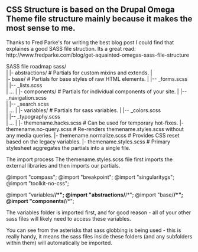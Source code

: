 <h2 id="css-structure-is-based-on-the-drupal-omega-theme-file-structure-mainly-because-it-makes-the-most-sense-to-me.">CSS Structure is based on the Drupal Omega Theme file structure mainly because it makes the most sense to me.</h2>

<p>Thanks to Fred Parke's for writing the best blog post I could find that explaines a good SASS file struction. Its a great read: http://www.fredparke.com/blog/get-aquainted-omegas-sass-file-structure</p>

<p>SASS file roadmap
sass/<br />
|
|- abstractions/             # Partials for custom mixins and extends.
|<br />
|- base/                     # Partials for base styles of raw HTML elements.
|  |-- _forms.scss<br />
|  |-- _lists.scss<br />
|  ...
|
|- components/               # Partials for individual components of your site.
|  |-- _navigation.scss<br />
|  |-- _search.scss<br />
|  ...
|
|- variables/                # Partials for sass variables.
|  |-- _colors.scss<br />
|  |-- _typography.scss<br />
|  ...
|
|- themename.hacks.scss      # Can be used for temporary hot-fixes.
|- themename.no-query.scss   # Re-renders themename.styles.scss without any media queries.
|- themename.normalize.scss  # Provides CSS reset based on the legacy variables.
|- themename.styles.scss     # Primary stylesheet aggregates the partials into a single file.</p>

<p>The import process
The themename.styles.scss file first imports the external libraries and then imports our partials.</p>

<p>@import "compass";
@import "breakpoint";
@import "singularitygs";
@import "toolkit-no-css";</p>

<p>@import "variables/<strong>/*";
@import "abstractions/</strong>/*";
@import "base/<strong>/*";
@import "components/</strong>/*";</p>

<p>The variables folder is imported first, and for good reason - all of your other sass files will likely need to access these variables.</p>

<p>You can see from the asterisks that sass globbing is being used - this is really handy, it means the sass files inside these folders (and any subfolders within them) will automatically be imported.</p>
